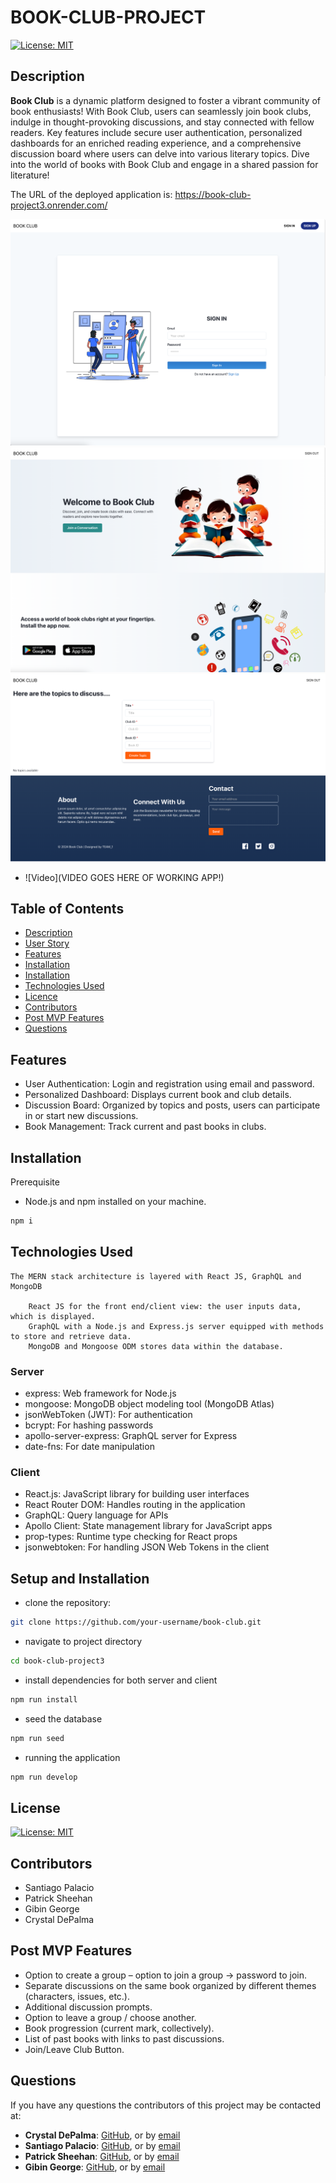 
# BOOK-CLUB-PROJECT
[![License: MIT](https://img.shields.io/badge/License-MIT-yellow.svg)](https://opensource.org/licenses/MIT)


## Description

**Book Club** is a dynamic platform designed to foster a vibrant community of book enthusiasts! With Book Club, users can seamlessly join book clubs, indulge in thought-provoking discussions, and stay connected with fellow readers. Key features include secure user authentication, personalized dashboards for an enriched reading experience, and a comprehensive discussion board where users can delve into various literary topics. Dive into the world of books with Book Club and engage in a shared passion for literature!

The URL of the deployed application is: https://book-club-project3.onrender.com/



![Screenshot](client/src/img/Signin-screen.png)
![Screenshot](client/src/img/Welcome-Screen.png)
![Screenshot](client/src/img/Topic-Screen.png)

- ![Video](VIDEO GOES HERE OF WORKING APP!)


## Table of Contents
  - [Description](#description)
  - [User Story](#user-story)
  - [Features](#features)
  - [Installation](#installation)
  - [Installation](#installation)
  - [Technologies Used](#technologies-used)
  - [Licence](#license)
  - [Contributors](#contributors)
  - [Post MVP Features](#post-mvp-features)
  - [Questions](#questions)

  ## Features
  - User Authentication: Login and registration using email and password.
  - Personalized Dashboard: Displays current book and club details.
  - Discussion Board: Organized by topics and posts, users can participate in or start new discussions.
  - Book Management: Track current and past books in clubs.
  


  ## Installation
  Prerequisite
  - Node.js and npm installed on your machine.

  ```bash
  npm i 
  ```
    
  ## Technologies Used

    The MERN stack architecture is layered with React JS, GraphQL and MongoDB
        
        React JS for the front end/client view: the user inputs data, which is displayed.
        GraphQL with a Node.js and Express.js server equipped with methods to store and retrieve data.
        MongoDB and Mongoose ODM stores data within the database.
           

### Server
- express: Web framework for Node.js
- mongoose: MongoDB object modeling tool (MongoDB Atlas)
- jsonWebToken (JWT): For authentication
- bcrypt: For hashing passwords
- apollo-server-express: GraphQL server for Express
- date-fns: For date manipulation 

### Client
- React.js: JavaScript library for building user interfaces
- React Router DOM: Handles routing in the application
- GraphQL: Query language for APIs
- Apollo Client: State management library for JavaScript apps
- prop-types: Runtime type checking for React props
- jsonwebtoken: For handling JSON Web Tokens in the client


## Setup and Installation
  - clone the repository:
  ```bash
  git clone https://github.com/your-username/book-club.git 
  ```
  - navigate to project directory
  ```bash
  cd book-club-project3
  ```
  - install dependencies for both server and client
  ```bash
  npm run install
  ```
  - seed the database
  ```bash
  npm run seed
  ```
  - running the application
  ```bash
  npm run develop
  ```


## License
[![License: MIT](https://img.shields.io/badge/License-MIT-yellow.svg)](https://opensource.org/licenses/MIT)



## Contributors
- Santiago Palacio
- Patrick Sheehan
- Gibin George
- Crystal DePalma


## Post MVP Features
  - Option to create a group – option to join a group → password to join.
  - Separate discussions on the same book organized by different themes (characters, issues, etc.).
  - Additional discussion prompts.
  - Option to leave a group / choose another.
  - Book progression (current mark, collectively).
  - List of past books with links to past discussions.
  - Join/Leave Club Button.

## Questions
  If you have any questions the contributors of this project may be contacted at:
  - **Crystal DePalma**: [GitHub](https://github.com/cdepalma32), or by [email](mailto:crystaldepalma@yahoo.com)
  - **Santiago Palacio**: [GitHub](https://github.com/Santy520), or by [email](mailto:sspalacio20@gmail.com)
  - **Patrick Sheehan**: [GitHub](https://github.com/sheehpat), or by [email](mailto:sheehpat@gmail.com)
  - **Gibin George**: [GitHub](https://github.com/GibinMGeorge), or by [email](mailto:gibingeorge2001@gmail.com)